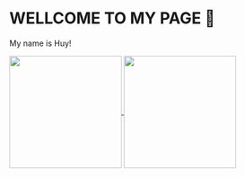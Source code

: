 <h1> WELLCOME TO MY PAGE 👋 </h1> 

My name is Huy!

<a href="https://github.com/Justin-yuH/github-readme-stats">
  <img height=200 align="center" src="https://github-readme-stats.vercel.app/api?username=Justin-yuH&show_icons=true&theme=transparent" />
</a>
<a href="https://github.com/Justin-yuH/github-readme-stats">
  <img height=200 align="center" src="https://github-readme-stats.vercel.app/api/top-langs/?username=Justin-yuH&hide_progress=true&show_icons=true&theme=transparent&layout=compact&langs_count=8&card_width=320" />
</a>




